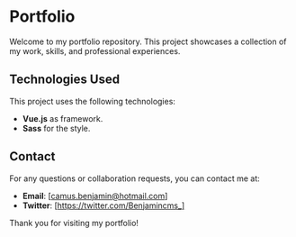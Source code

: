 # Portfolio

Welcome to my portfolio repository. This project showcases a collection of my work, skills, and professional experiences.

## Technologies Used

This project uses the following technologies:

- **Vue.js** as framework.
- **Sass** for the style.

## Contact

For any questions or collaboration requests, you can contact me at:

- **Email**: [camus.benjamin@hotmail.com]
- **Twitter**: [https://twitter.com/Benjamincms_]

Thank you for visiting my portfolio!
